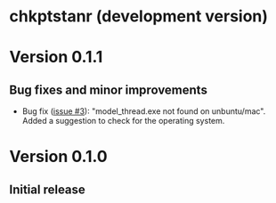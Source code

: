# chkptstanr (development version)

# Version 0.1.1

## Bug fixes and minor improvements

* Bug fix ([issue #3](https://github.com/donaldRwilliams/chkptstanr/issues/3)):
"model_thread.exe not found on unbuntu/mac". Added a suggestion to 
check for the operating system.


# Version 0.1.0

## Initial release
